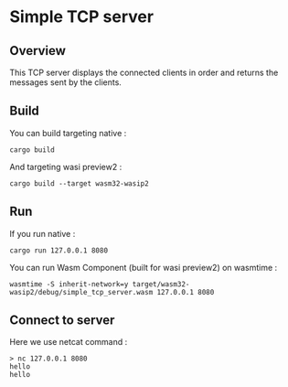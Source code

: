 # Simple TCP server

## Overview
This TCP server displays the connected clients in order and returns the messages sent by the clients.

## Build
You can build targeting native :
```
cargo build
```
And targeting wasi preview2 :
```
cargo build --target wasm32-wasip2
```
   
## Run
If you run native :
```
cargo run 127.0.0.1 8080
```
You can run Wasm Component (built for wasi preview2) on wasmtime :
```
wasmtime -S inherit-network=y target/wasm32-wasip2/debug/simple_tcp_server.wasm 127.0.0.1 8080
```

## Connect to server
Here we use netcat command :
```
> nc 127.0.0.1 8080
hello
hello
```
